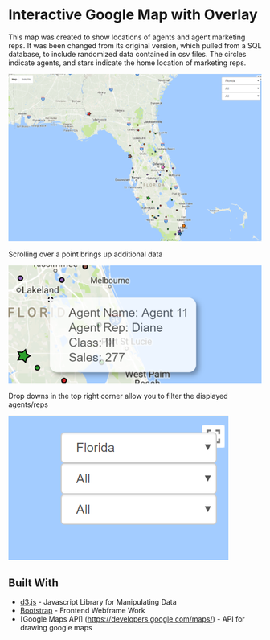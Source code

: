 # Interactive Google Map with Overlay

This map was created to show locations of agents and agent marketing reps.  It was been changed from its original version, which pulled from a SQL database, to include randomized data contained in csv files.  The circles indicate agents, and stars indicate the home location of marketing reps.

![alt text](./map.png)

Scrolling over a point brings up additional data

![alt text](./scroll.png)

Drop downs in the top right corner allow you to filter the displayed agents/reps

![alt text](./dropdown.png)



## Built With

* [d3.js](https://d3js.org/) - Javascript Library for Manipulating Data
* [Bootstrap](https://getbootstrap.com/) - Frontend Webframe Work
* [Google Maps API] (https://developers.google.com/maps/) - API for drawing google maps


